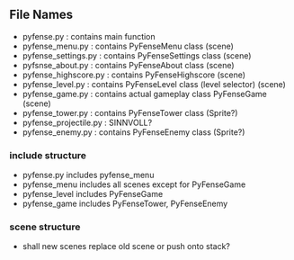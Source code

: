 ## File Names

 - pyfense.py : contains main function
 - pyfense_menu.py : contains PyFenseMenu class (scene)
 - pyfense_settings.py : contains PyFenseSettings class (scene)
 - pyfsnse_about.py : contains PyFenseAbout class (scene)
 - pyfense_highscore.py : contains PyFenseHighscore (scene)
 - pyfense_level.py : contains PyFenseLevel class (level selector) (scene)
 - pyfense_game.py : contains actual gameplay class PyFenseGame (scene)
 - pyfense_tower.py : contains PyFenseTower class (Sprite?)
 - pyfense_projectile.py : SINNVOLL?
 - pyfense_enemy.py : contains PyFenseEnemy class (Sprite?)

### include structure

 - pyfense.py includes pyfense_menu
 - pyfense_menu includes all scenes except for PyFenseGame
 - pyfense_level includes PyFenseGame
 - pyfense_game includes PyFenseTower, PyFenseEnemy

### scene structure
 - shall new scenes replace old scene or push onto stack?
